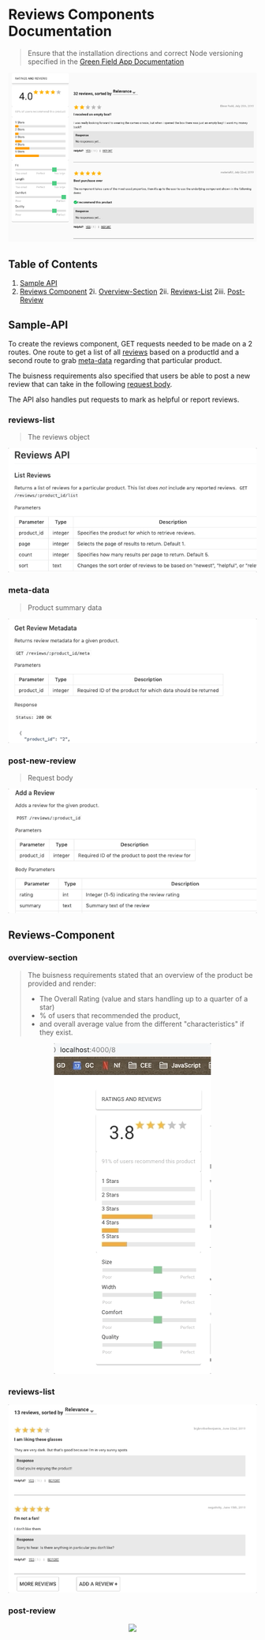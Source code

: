 # Reviews Components Documentation

> Ensure that the installation directions and correct Node versioning specified in the [Green Field App Documentation](../../README.md)

<p align="center" width="80%" height="80%" >
<img src="overview.png">
</p>

## Table of Contents

1. [Sample API](#Sample-API)
2. [Reviews Component](#Reviews-Component)
   2i. [Overview-Section](#overview-section)
   2ii. [Reviews-List](#reviews-list)
   2iii. [Post-Review](#post-review)

## Sample-API

To create the reviews component, GET requests needed to be made on a 2 routes. One route to get a list of all [reviews](#reviews-list) based on a productId and a second route to grab [meta-data](#meta-data-list) regarding that particular product.

The buisness requirements also specified that users be able to post a new review that can take in the following [request body](#post-new-review).

The API also handles put requests to mark as helpful or report reviews.

### reviews-list

> The reviews object

<p align="center" width="80%" height="80%" >
<img src="reviewslistapi.gif">
</p>

### meta-data

> Product summary data

<p align="center"  width="80%" height="80%">
<img src="metaapi.gif">
</p>

### post-new-review

> Request body

<p align="center"  width="80%" height="80%">
<img src="postapi.gif">
</p>

## Reviews-Component

### overview-section

> The buisness requirements stated that an overview of the product be provided and render:
>
> - The Overall Rating (value and stars handling up to a quarter of a star)
> - % of users that recommended the product,
> - and overall average value from the different "characteristics" if they exist.

<p align="center"  width="80%" height="80%">
<img src="meta_gif.gif">
</p>

### reviews-list

>

<p align="center"  width="80%" height="80%">
<img src="reviewslist_gif.gif">
</p>

### post-review

<p align="center"  width="80%" height="80%">
<img src="form.gif">
</p>
